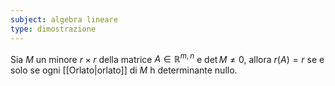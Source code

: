 ```yaml
---
subject: algebra lineare
type: dimostrazione
---
```

Sia $M$ un minore $r\times r$ della matrice $A\in\mathbb{R}^{m,n}$ e $\det M\ne0$, allora $r(A)=r$ se e solo se ogni [[Orlato|orlato]] di $M$ h determinante nullo.

